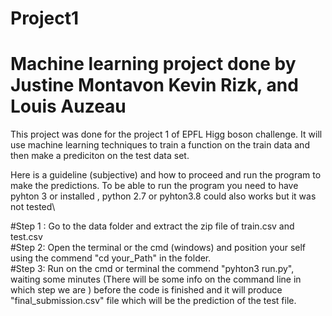 # Project1
# Machine learning project done by Justine Montavon Kevin Rizk, and Louis  Auzeau
This project was done for the project 1 of EPFL Higg boson challenge. It will use machine learning techniques to train a function on the train data and then make a prediciton on the test data set.

Here is a guideline (subjective) and how to proceed and run the program to make the predictions. To be able to run the program you need to have pyhton 3 or  installed , python 2.7 or pyhton3.8 could also works but it was not tested\

#Step 1 : Go to the data folder and extract the zip file of train.csv and test.csv\
#Step 2: Open the terminal or the cmd (windows) and position your self using the commend "cd your_Path" in the folder.\
#Step 3: Run on the cmd or terminal the commend "pyhton3 run.py", waiting some minutes (There will be some info on the command line in which step we are ) before the code is finished and it will produce "final_submission.csv" file which will be the prediction of the test file.




